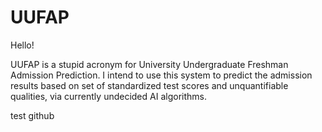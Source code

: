 # UUFAP

Hello!

UUFAP is a stupid acronym for University Undergraduate Freshman Admission Prediction. I intend to use this system to predict the admission results based on set of standardized test scores and unquantifiable qualities, via currently undecided AI algorithms.

test github
